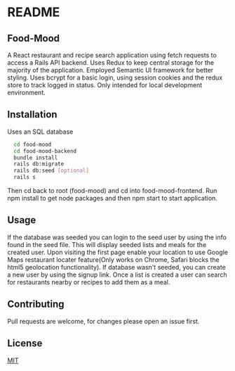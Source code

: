 # README
## Food-Mood
A React restaurant and recipe search application using fetch requests to access a Rails API backend. Uses Redux to keep central storage for the majority of the application. Employed Semantic UI framework for better styling. Uses bcrypt for a basic login, using session cookies and the redux store to track logged in status. Only intended for local development environment.

## Installation
 Uses an SQL database

```bash
  cd food-mood
  cd food-mood-backend
  bundle install
  rails db:migrate
  rails db:seed [optional]
  rails s
```
Then cd back to root (food-mood) and cd into food-mood-frontend. Run npm install to get node packages and then npm start to start application.

## Usage
If the database was seeded you can login to the seed user by using the info found in the seed file. This will display seeded lists and meals for the created user. Upon visiting the first page enable your location to use Google Maps restaurant locater feature(Only works on Chrome, Safari blocks the html5 geolocation functionality). If database wasn't seeded, you can create a new user by using the signup link. Once a list is created a user can search for restaurants nearby or recipes to add them as a meal. 

## Contributing
Pull requests are welcome, for changes please open an issue first.

## License
 [MIT](https://choosealicense.com/licenses/mit/)
